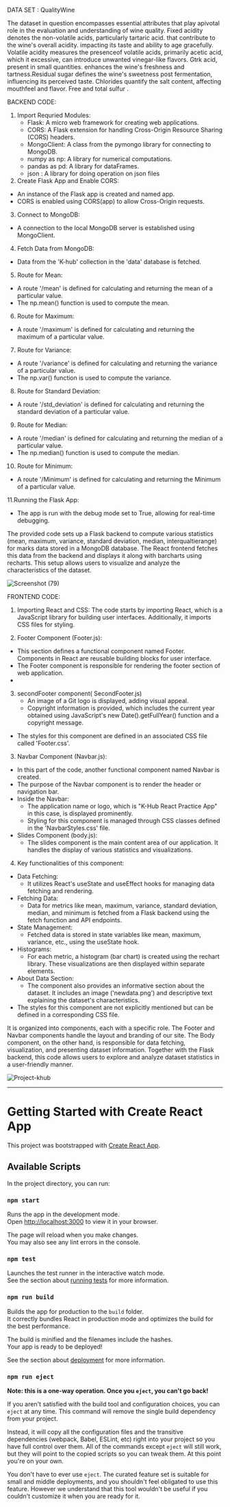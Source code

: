 
DATA SET : QualityWine

The dataset in question encompasses essential attributes that play apivotal role in the evaluation and understanding of wine quality.
 Fixed acidity denotes the non-volatile acids, particularly tartaric  acid. that contribute to the wine's overall acidity. impacting its taste
 and ability to age gracefully. Volatile acidity measures the presenceof volatile acids, primarily acetic acid, which it excessive, can
 introduce unwanted vinegar-like flavors. Gtrk acid, present in small quantities. enhances the wine's freshness and tartness.Residual sugar defines
 the wine's sweetness post fermentation, influencing its perceived taste. Chlorides quantify the salt content, affecting mouthfeel and flavor. Free
 and total sulfur .

BACKEND CODE:

1. Import Requried Modules:
   * Flask: A micro web framework for creating web applications.
   * CORS: A Flask extension for handling Cross-Origin Resource Sharing (CORS) headers.
   * MongoClient: A class from the pymongo library for connecting to MongoDB.
   * numpy as np: A library for numerical computations.
   * pandas as pd: A library for dataFrames.
   * json : A library for doing operation on json files
2. Create Flask App and Enable CORS:
 * An instance of the Flask app is created and named app.
 * CORS is enabled using CORS(app) to allow Cross-Origin requests.

3. Connect to MongoDB:
 * A connection to the local MongoDB server is established using MongoClient.

4. Fetch Data from MongoDB:
 * Data from the 'K-hub' collection in the 'data' database is fetched.

5. Route for Mean:
 * A route '/mean' is defined for calculating and returning the mean of a particular value.
 * The np.mean() function is used to compute the mean.

6. Route for Maximum:
 * A route '/maximum' is defined for calculating and returning the maximum of a particular value.

7. Route for Variance:
 * A route '/variance' is defined for calculating and returning the variance of a particular value.
 * The np.var() function is used to compute the variance.

8. Route for Standard Deviation:
 * A route '/std_deviation' is defined for calculating and returning the standard deviation of a particular value.

9. Route for Median:
 * A route '/median' is defined for calculating and returning the median of a particular value.
 * The np.median() function is used to compute the median.

10. Route for Minimum:
 * A route '/Minimum' is defined for calculating and returning the Minimum of a particular value.

11.Running the Flask App:
 * The app is run with the debug mode set to True, allowing for real-time debugging.

The provided code sets up a Flask backend to compute various statistics (mean, maximum, variance, standard deviation, median, interqualtierange) for marks data stored in a MongoDB database. The React frontend fetches this data from the backend and displays it along with barcharts using recharts. This setup allows users to visualize and analyze the characteristics of the dataset.

![Screenshot (79)](https://github.com/RCTS-K-Hub/Aug_Team_05/assets/96939193/2ea68fd8-07d7-4531-802f-737f434351af)



FRONTEND CODE:

1. Importing React and CSS: 
The code starts by importing React, which is a JavaScript library for building user interfaces. Additionally, it imports CSS files for styling.

2. Footer Component (Footer.js):
 * This section defines a functional component named Footer. Components in React are reusable building blocks for user interface.
 * The Footer component is responsible for rendering the footer section of web application.
 * 
3. secondFooter component( SecondFooter.js)
    * An image of a Git logo is displayed, adding visual appeal.
    * Copyright information is provided, which includes the current year obtained using JavaScript's new Date().getFullYear() function and a copyright message.
 * The styles for this component are defined in an associated CSS file called 'Footer.css'.

3. Navbar Component (Navbar.js):
 * In this part of the code, another functional component named Navbar is created.
 * The purpose of the Navbar component is to render the header or navigation bar.
 * Inside the Navbar:
    * The application name or logo, which is "K-Hub React Practice App" in this case, is displayed prominently.
    * Styling for this component is managed through CSS classes defined in the 'NavbarStyles.css' file.
 * Slides Component (body.js):
    * The slides component is the main content area of our application. It handles the display of various statistics and visualizations.
4. Key functionalities of this component:
 * Data Fetching: 
    * It utilizes React's useState and useEffect hooks for managing data fetching and rendering.
 * Fetching Data: 
    * Data for metrics like mean, maximum, variance, standard deviation, median, and minimum is fetched from a Flask backend using the fetch function and API endpoints.
 * State Management: 
    * Fetched data is stored in state variables like mean, maximum, variance, etc., using the useState hook.
 * Histograms: 
    * For each metric, a histogram (bar chart) is created using the rechart library. These visualizations are then displayed within separate <canvas> elements.
 * About Data Section: 
    * The component also provides an informative section about the dataset. It includes an image ('newdata.png') and descriptive text explaining the dataset's characteristics.
 * The styles for this component are not explicitly mentioned but can be defined in a corresponding CSS file.

It is organized into components, each with a specific role. The Footer and Navbar components handle the layout and branding of our site. The Body component, on the other hand, is responsible for data fetching, visualization, and presenting dataset information. Together with the Flask backend, this code allows users to explore and analyze dataset statistics in a user-friendly manner.

![Project-khub](https://github.com/RCTS-K-Hub/Aug_Team_05/assets/96939193/8bc7824a-0f66-419b-8cde-a222c89754f8)

---------------------------------------------------------------------------------------------------------------------------------------------------------------

# Getting Started with Create React App

This project was bootstrapped with [Create React App](https://github.com/facebook/create-react-app).

## Available Scripts

In the project directory, you can run:

### `npm start`

Runs the app in the development mode.\
Open [http://localhost:3000](http://localhost:3000) to view it in your browser.

The page will reload when you make changes.\
You may also see any lint errors in the console.

### `npm test`

Launches the test runner in the interactive watch mode.\
See the section about [running tests](https://facebook.github.io/create-react-app/docs/running-tests) for more information.

### `npm run build`

Builds the app for production to the `build` folder.\
It correctly bundles React in production mode and optimizes the build for the best performance.

The build is minified and the filenames include the hashes.\
Your app is ready to be deployed!

See the section about [deployment](https://facebook.github.io/create-react-app/docs/deployment) for more information.

### `npm run eject`

**Note: this is a one-way operation. Once you `eject`, you can't go back!**

If you aren't satisfied with the build tool and configuration choices, you can `eject` at any time. This command will remove the single build dependency from your project.

Instead, it will copy all the configuration files and the transitive dependencies (webpack, Babel, ESLint, etc) right into your project so you have full control over them. All of the commands except `eject` will still work, but they will point to the copied scripts so you can tweak them. At this point you're on your own.

You don't have to ever use `eject`. The curated feature set is suitable for small and middle deployments, and you shouldn't feel obligated to use this feature. However we understand that this tool wouldn't be useful if you couldn't customize it when you are ready for it.






